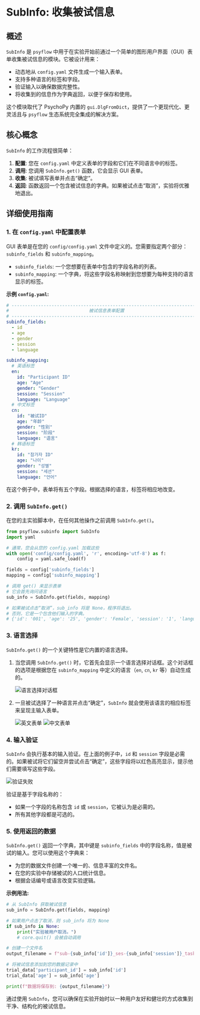 # SubInfo: 收集被试信息

## 概述

`SubInfo` 是 `psyflow` 中用于在实验开始前通过一个简单的图形用户界面（GUI）表单收集被试信息的模块。它被设计用来：

-   动态地从 `config.yaml` 文件生成一个输入表单。
-   支持多种语言的标签和字段。
-   验证输入以确保数据完整性。
-   将收集到的信息作为字典返回，以便于保存和使用。

这个模块取代了 PsychoPy 内置的 `gui.DlgFromDict`，提供了一个更现代化、更灵活且与 `psyflow` 生态系统完全集成的解决方案。

## 核心概念

`SubInfo` 的工作流程很简单：

1.  **配置**: 您在 `config.yaml` 中定义表单的字段和它们在不同语言中的标签。
2.  **调用**: 您调用 `SubInfo.get()` 函数，它会显示 GUI 表单。
3.  **收集**: 被试填写表单并点击“确定”。
4.  **返回**: 函数返回一个包含被试信息的字典。如果被试点击“取消”，实验将优雅地退出。

## 详细使用指南

### 1. 在 `config.yaml` 中配置表单

GUI 表单是在您的 `config/config.yaml` 文件中定义的。您需要指定两个部分：`subinfo_fields` 和 `subinfo_mapping`。

-   `subinfo_fields`: 一个您想要在表单中包含的字段名称的列表。
-   `subinfo_mapping`: 一个字典，将这些字段名称映射到您想要为每种支持的语言显示的标签。

**示例 `config.yaml`:**
```yaml
# ---------------------------------------------------------------------------- #
#                              被试信息表单配置                              #
# ---------------------------------------------------------------------------- #
subinfo_fields:
  - id
  - age
  - gender
  - session
  - language

subinfo_mapping:
  # 英语标签
  en:
    id: "Participant ID"
    age: "Age"
    gender: "Gender"
    session: "Session"
    language: "Language"
  # 中文标签
  cn:
    id: "被试ID"
    age: "年龄"
    gender: "性别"
    session: "阶段"
    language: "语言"
  # 韩语标签
  kr:
    id: "참가자 ID"
    age: "나이"
    gender: "성별"
    session: "세션"
    language: "언어"
```

在这个例子中，表单将有五个字段。根据选择的语言，标签将相应地改变。

### 2. 调用 `SubInfo.get()`

在您的主实验脚本中，在任何其他操作之前调用 `SubInfo.get()`。

```python
from psyflow.subinfo import SubInfo
import yaml

# 通常，您会从您的 config.yaml 加载这些
with open('config/config.yaml', 'r', encoding='utf-8') as f:
    config = yaml.safe_load(f)

fields = config['subinfo_fields']
mapping = config['subinfo_mapping']

# 调用 get() 来显示表单
# 它会首先询问语言
sub_info = SubInfo.get(fields, mapping)

# 如果被试点击“取消”，sub_info 将是 None，程序将退出。
# 否则，它是一个包含他们输入的字典。
# {'id': '001', 'age': '25', 'gender': 'Female', 'session': '1', 'language': 'en'}
```

### 3. 语言选择

`SubInfo.get()` 的一个关键特性是它内置的语言选择。

1.  当您调用 `SubInfo.get()` 时，它首先会显示一个语言选择对话框。这个对话框的选项是根据您在 `subinfo_mapping` 中定义的语言（`en`, `cn`, `kr` 等）自动生成的。

    ![语言选择对话框](https://raw.githubusercontent.com/Xh-Hypnos/psyflow/main/docs/tutorials/figures/subinfo_yaml.png)

2.  一旦被试选择了一种语言并点击“确定”，`SubInfo` 就会使用该语言的相应标签来呈现主输入表单。

    ![英文表单](https://raw.githubusercontent.com/Xh-Hypnos/psyflow/main/docs/tutorials/figures/subinfo_yaml.png)
    ![中文表单](https://raw.githubusercontent.com/Xh-Hypnos/psyflow/main/docs/tutorials/figures/subinfo_yaml_cn.png)

### 4. 输入验证

`SubInfo` 会执行基本的输入验证。在上面的例子中，`id` 和 `session` 字段是必需的。如果被试将它们留空并尝试点击“确定”，这些字段将以红色高亮显示，提示他们需要填写这些字段。

![验证失败](https://raw.githubusercontent.com/Xh-Hypnos/psyflow/main/docs/tutorials/figures/subinfo_failed.png)

验证是基于字段名称的：
-   如果一个字段的名称包含 `id` 或 `session`，它被认为是必需的。
-   所有其他字段都是可选的。

### 5. 使用返回的数据

`SubInfo.get()` 返回一个字典，其中键是 `subinfo_fields` 中的字段名称，值是被试的输入。您可以使用这个字典来：

-   为您的数据文件创建一个唯一的、信息丰富的文件名。
-   在您的实验中存储被试的人口统计信息。
-   根据会话编号或语言改变实验逻辑。

**示例用法:**
```python
# 从 SubInfo 获取被试信息
sub_info = SubInfo.get(fields, mapping)

# 如果用户点击了取消，则 sub_info 将为 None
if sub_info is None:
    print("实验被用户取消。")
    # core.quit() 会被自动调用

# 创建一个文件名
output_filename = f"sub-{sub_info['id']}_ses-{sub_info['session']}_task-stroop_data.csv"

# 将被试信息添加到您的数据记录中
trial_data['participant_id'] = sub_info['id']
trial_data['age'] = sub_info['age']

print(f"数据将保存到: {output_filename}")
```

通过使用 `SubInfo`，您可以确保在实验开始时以一种用户友好和健壮的方式收集到干净、结构化的被试信息。
